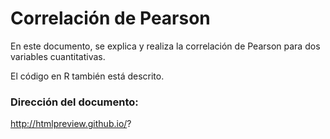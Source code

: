 # Correlación de Pearson

En este documento, se explica y realiza la correlación de Pearson para dos variables cuantitativas.

El código en R también está descrito.

### Dirección del documento:

http://htmlpreview.github.io/?
